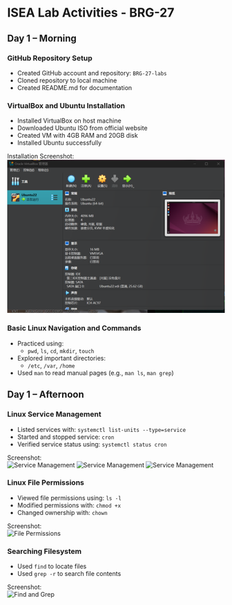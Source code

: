 # ISEA Lab Activities - BRG-27

## Day 1 – Morning

### GitHub Repository Setup
- Created GitHub account and repository: `BRG-27-labs`
- Cloned repository to local machine
- Created README.md for documentation

### VirtualBox and Ubuntu Installation
- Installed VirtualBox on host machine
- Downloaded Ubuntu ISO from official website
- Created VM with 4GB RAM and 20GB disk
- Installed Ubuntu successfully

Installation Screenshot:  
![Step 1 - VM Created](screenshots/day1-install/step1-virtualbox-created.png)

### Basic Linux Navigation and Commands
- Practiced using:
  - `pwd`, `ls`, `cd`, `mkdir`, `touch`
- Explored important directories:
  - `/etc`, `/var`, `/home`
- Used `man` to read manual pages (e.g., `man ls`, `man grep`)


## Day 1 – Afternoon

### Linux Service Management
- Listed services with: `systemctl list-units --type=service`
- Started and stopped service: `cron`
- Verified service status using: `systemctl status cron`

Screenshot:  
![Service Management](screenshots/day1-afternoon/step1-service-list1.png)
![Service Management](screenshots/day1-afternoon/step1-service-list2.png)
![Service Management](screenshots/day1-afternoon/step1-service-list3.png)


### Linux File Permissions
- Viewed file permissions using: `ls -l`
- Modified permissions with: `chmod +x`
- Changed ownership with: `chown`

Screenshot:  
![File Permissions](screenshots/day1-afternoon/step2-permission-change.png)

### Searching Filesystem
- Used `find` to locate files
- Used `grep -r` to search file contents

Screenshot:  
![Find and Grep](screenshots/day1-afternoon/step3-find-and-grep.png)

